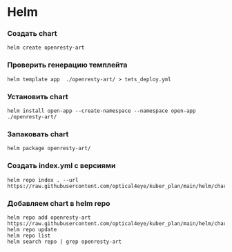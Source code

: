 # Helm

### Создать chart
```
helm create openresty-art
```
### Проверить генерацию темплейта
```
helm template app  ./openresty-art/ > tets_deploy.yml
```
### Установить chart
```
helm install open-app --create-namespace --namespace open-app ./openresty-art/
```
### Запаковать chart
```
helm package openresty-art/
```
### Создать index.yml с версиями
```
helm repo index . --url https://raw.githubusercontent.com/optical4eye/kuber_plan/main/helm/chart
```
### Добавляем chart в helm repo
```
helm repo add openresty-art https://raw.githubusercontent.com/optical4eye/kuber_plan/main/helm/chart
helm repo update
helm repo list
helm search repo | grep openresty-art
```